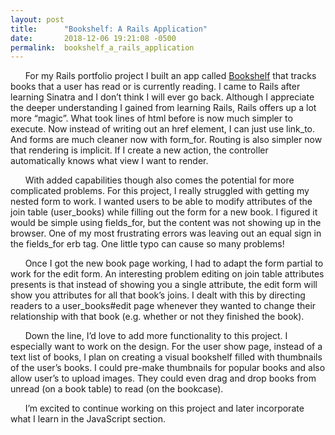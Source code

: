 ```yaml
---
layout: post
title:      "Bookshelf: A Rails Application"
date:       2018-12-06 19:21:08 -0500
permalink:  bookshelf_a_rails_application
---
```



&nbsp;&nbsp;&nbsp;&nbsp;&nbsp;&nbsp;For my Rails portfolio project I built an app called [Bookshelf](https://github.com/Madeline-Stark/Bookshelf) that tracks books that a user has read or is currently reading. I came to Rails after learning Sinatra and I don’t think I will ever go back. Although I appreciate the deeper understanding I gained from learning Rails, Rails offers up a lot more “magic”. What took lines of html before is now much simpler to execute. Now instead of writing out an href element, I can just use link_to. And forms are much cleaner now with form_for. Routing is also simpler now that rendering is implicit. If I create a new action, the controller automatically knows what view I want to render.  

&nbsp;&nbsp;&nbsp;&nbsp;&nbsp;&nbsp;With added capabilities though also comes the potential for more complicated problems. For this project, I really struggled with getting my nested form to work. I wanted users to be able to modify attributes of the join table (user_books) while filling out the form for a new book. I figured it would be simple using fields_for, but the content was not showing up in the browser. One of my most frustrating errors was leaving out an equal sign in the fields_for erb tag. One little typo can cause so many problems! 

&nbsp;&nbsp;&nbsp;&nbsp;&nbsp;&nbsp;Once I got the new book page working, I had to adapt the form partial to work for the edit form. An interesting problem editing on join table attributes presents is that instead of showing you a single attribute, the edit form will show you attributes for all that book’s joins. I dealt with this by directing readers to a user_books#edit page whenever they wanted to change their relationship with that book (e.g. whether or not they finished the book). 

&nbsp;&nbsp;&nbsp;&nbsp;&nbsp;&nbsp;Down the line, I’d love to add more functionality to this project. I especially want to work on the design. For the user show page, instead of a text list of books, I plan on creating a visual bookshelf filled with thumbnails of the user’s books. I could pre-make thumbnails for popular books and also allow user’s to upload images. They could even drag and drop books from unread (on a book table) to read (on the bookcase). 

&nbsp;&nbsp;&nbsp;&nbsp;&nbsp;&nbsp;I’m excited to continue working on this project and later incorporate what I learn in the JavaScript section.  
